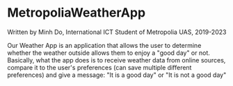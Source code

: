 # MetropoliaWeatherApp

Written by Minh Do, International ICT Student of Metropolia UAS, 2019-2023

Our Weather App is an application that allows the user to determine whether the weather outside allows them to enjoy a "good day" or not.
Basically, what the app does is to receive weather data from online sources,
compare it to the user's preferences (can save multiple different preferences) and give a message:
"It is a good day" or "It is not a good day"
